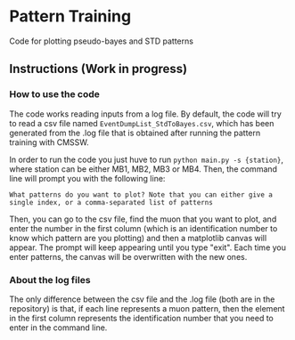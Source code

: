 # Pattern Training

  Code for plotting pseudo-bayes and STD patterns

## Instructions (Work in progress)
### How to use the code

  The code works reading inputs from a log file. By default, the code will 
  try to read a csv file named ``EventDumpList_StdToBayes.csv``, which has been
  generated from the .log file that is obtained after running the pattern training
  with CMSSW.

  In order to run the code you just huve to run ``python main.py -s {station}``, where
  station can be either MB1, MB2, MB3 or MB4. Then, the command line
  will prompt you with the following line:

  `What patterns do you want to plot? Note that you can either give a single index, or a comma-separated list of patterns`

  Then, you can go to the csv file, find the muon that you want to plot, and enter the number in the first column (which
  is an identification number to know which pattern are you plotting) and then a matplotlib canvas will appear. 
  The prompt will keep appearing until you type "exit". Each time you enter patterns, the canvas will be overwritten with
  the new ones.


### About the log files
  The only difference between the csv file and the .log file (both are in the repository)
  is that, if each line represents a muon pattern, then the element in the first column
  represents the identification number that you need to enter in the command line.
  
